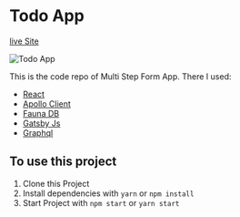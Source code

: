 # Todo App
 
[live Site](https://a-todo-appp.netlify.app/)

![Todo App](preview.png)

This is the code repo of Multi Step Form App. There I used:
  * [React](https://reactjs.org)
  * [Apollo Client](https://www.apollographql.com/docs/react/)
  * [Fauna DB](https://fauna.com/)
  * [Gatsby Js](https://www.gatsbyjs.com/)
  * [Graphql](https://graphql.org/)

## To use this project
  1. Clone this Project
  2. Install dependencies with `yarn` or `npm install`
  3. Start Project with `npm start` or `yarn start`
